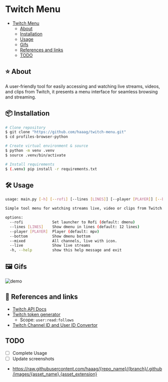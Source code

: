 # Twitch Menu

<!--toc:start-->
- [Twitch Menu](#twitch-menu)
  - [About](#about)
  - [Installation](#📦-installation)
  - [Usage](#🛠️-usage)
  - [Gifs](#🖼️-gifs)
  - [References and links](#🔗-references-and-links)
  - [TODO](#todo)
<!--toc:end-->

## ⭐ About

A user-friendly tool for easily accessing and watching live streams, videos, and clips from Twitch, it presents a menu interface for seamless browsing and streaming.

## 📦 Installation

```bash
# Clone repository
$ git clone "https://github.com/haaag/twitch-menu.git"
$ cd profiles-browser-python

# Create virtual environment & source
$ python -m venv .venv
$ source .venv/bin/activate

# Install requirements
$ (.venv) pip install -r requirements.txt
```


## 🛠️ Usage

```bash
usage: main.py [-h] [--rofi] [--lines [LINES]] [--player [PLAYER]] [--bottom] [--mixed] [--live] [--test]

Simple tool menu for watching streams live, video or clips from Twitch.

options:
  --rofi             Set launcher to Rofi (default: dmenu)
  --lines [LINES]    Show dmenu in lines (default: 12 lines)
  --player [PLAYER]  Player (default: mpv)
  --bottom           Show dmenu bottom
  --mixed            All channels, live with icon.
  --live             Show live streams
  -h, --help         show this help message and exit
```

## 🖼️ Gifs

![demo](https://github.com/haaag/twitch-menu/raw/main/.github/images/rofi-live.gif)

## 🔗 References and links

- [Twitch API Docs](https://dev.twitch.tv/docs/api/reference)
- [Twitch token generator](https://twitchtokengenerator.com/)
  - Scope: `user:read:follows`
- [Twitch Channel ID and User ID Convertor](https://www.streamweasels.com/tools/convert-twitch-username-to-user-id/)


## TODO

- [ ] Complete Usage
- [ ] Update screenshots
- https://raw.githubusercontent.com/haaag/{repo_name}/{branch}/.github/images/{asset_name}.{asset_extension}
